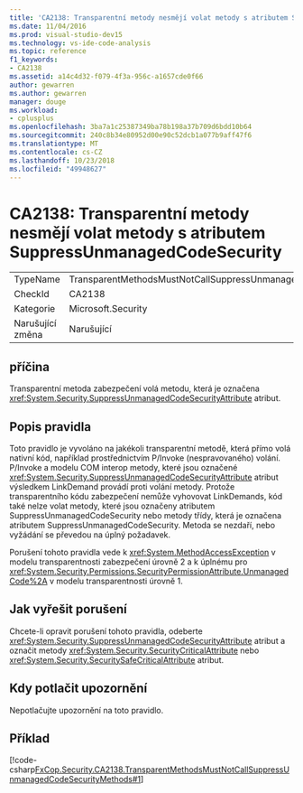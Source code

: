 ```yaml
---
title: 'CA2138: Transparentní metody nesmějí volat metody s atributem SuppressUnmanagedCodeSecurity'
ms.date: 11/04/2016
ms.prod: visual-studio-dev15
ms.technology: vs-ide-code-analysis
ms.topic: reference
f1_keywords:
- CA2138
ms.assetid: a14c4d32-f079-4f3a-956c-a1657cde0f66
author: gewarren
ms.author: gewarren
manager: douge
ms.workload:
- cplusplus
ms.openlocfilehash: 3ba7a1c25387349ba78b198a37b709d6bdd10b64
ms.sourcegitcommit: 240c8b34e80952d00e90c52dcb1a077b9aff47f6
ms.translationtype: MT
ms.contentlocale: cs-CZ
ms.lasthandoff: 10/23/2018
ms.locfileid: "49948627"
---
```

# <a name="ca2138-transparent-methods-must-not-call-methods-with-the-suppressunmanagedcodesecurity-attribute"></a>CA2138: Transparentní metody nesmějí volat metody s atributem SuppressUnmanagedCodeSecurity

|||
|-|-|
|TypeName|TransparentMethodsMustNotCallSuppressUnmanagedCodeSecurityMethods|
|CheckId|CA2138|
|Kategorie|Microsoft.Security|
|Narušující změna|Narušující|

## <a name="cause"></a>příčina
 Transparentní metoda zabezpečení volá metodu, která je označena <xref:System.Security.SuppressUnmanagedCodeSecurityAttribute> atribut.

## <a name="rule-description"></a>Popis pravidla
 Toto pravidlo je vyvoláno na jakékoli transparentní metodě, která přímo volá nativní kód, například prostřednictvím P/Invoke (nespravovaného) volání. P/Invoke a modelu COM interop metody, které jsou označené <xref:System.Security.SuppressUnmanagedCodeSecurityAttribute> atribut výsledkem LinkDemand provádí proti volání metody. Protože transparentního kódu zabezpečení nemůže vyhovovat LinkDemands, kód také nelze volat metody, které jsou označeny atributem SuppressUnmanagedCodeSecurity nebo metody třídy, která je označena atributem SuppressUnmanagedCodeSecurity. Metoda se nezdaří, nebo vyžádání se převedou na úplný požadavek.

 Porušení tohoto pravidla vede k <xref:System.MethodAccessException> v modelu transparentnosti zabezpečení úrovně 2 a k úplnému pro <xref:System.Security.Permissions.SecurityPermissionAttribute.UnmanagedCode%2A> v modelu transparentnosti úrovně 1.

## <a name="how-to-fix-violations"></a>Jak vyřešit porušení
 Chcete-li opravit porušení tohoto pravidla, odeberte <xref:System.Security.SuppressUnmanagedCodeSecurityAttribute> atribut a označit metody <xref:System.Security.SecurityCriticalAttribute> nebo <xref:System.Security.SecuritySafeCriticalAttribute> atribut.

## <a name="when-to-suppress-warnings"></a>Kdy potlačit upozornění
 Nepotlačujte upozornění na toto pravidlo.

## <a name="example"></a>Příklad
 [!code-csharp[FxCop.Security.CA2138.TransparentMethodsMustNotCallSuppressUnmanagedCodeSecurityMethods#1](../code-quality/codesnippet/CSharp/ca2138-transparent-methods-must-not-call-methods-with-the-suppressunmanagedcodesecurity-attribute_1.cs)]